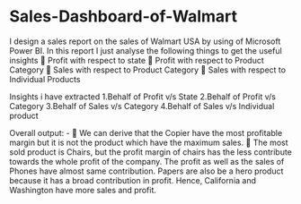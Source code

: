 # Sales-Dashboard-of-Walmart
I design a sales report on the sales of Walmart USA by using of Microsoft Power BI. In this report I just analyse the following things to get the useful insights  Profit with respect to state  Profit with respect to Product Category  Sales with respect to Product Category  Sales with respect to Individual Products

Insights i have extracted
  1.Behalf of Profit v/s State
  2.Behalf of Profit v/s Category
  3.Behalf of Sales v/s Category
  4.Behalf of Sales v/s Individual product 

Overall output: -  We can derive that the Copier have the most profitable margin but it is not the product which have the maximum sales.  The most sold product is Chairs, but the profit margin of chairs has the less contribute towards the whole profit of the company.
The profit as well as the sales of Phones have almost same contribution. Papers are also be a hero product because it has a broad contribution in profit. Hence, California and Washington have more sales and profit.
